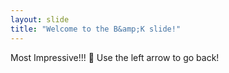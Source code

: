 ```yaml
---
layout: slide
title: "Welcome to the B&amp;K slide!"
---
```

Most Impressive!!! :space_invader:
Use the left arrow to go back!
